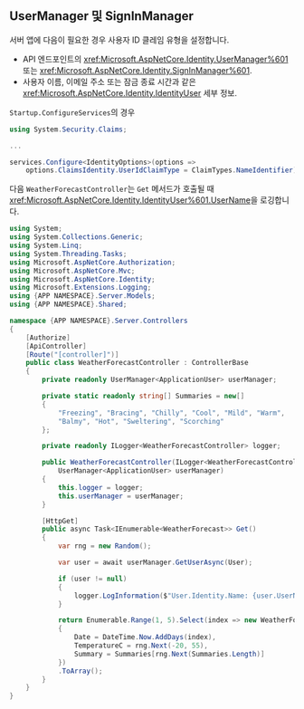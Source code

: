 ## <a name="usermanager-and-signinmanager"></a>UserManager 및 SignInManager

서버 앱에 다음이 필요한 경우 사용자 ID 클레임 유형을 설정합니다.

* API 엔드포인트의 <xref:Microsoft.AspNetCore.Identity.UserManager%601> 또는 <xref:Microsoft.AspNetCore.Identity.SignInManager%601>.
* 사용자 이름, 이메일 주소 또는 잠금 종료 시간과 같은 <xref:Microsoft.AspNetCore.Identity.IdentityUser> 세부 정보.

`Startup.ConfigureServices`의 경우

```csharp
using System.Security.Claims;

...

services.Configure<IdentityOptions>(options => 
    options.ClaimsIdentity.UserIdClaimType = ClaimTypes.NameIdentifier);
```

다음 `WeatherForecastController`는 `Get` 메서드가 호출될 때 <xref:Microsoft.AspNetCore.Identity.IdentityUser%601.UserName>을 로깅합니다.

```csharp
using System;
using System.Collections.Generic;
using System.Linq;
using System.Threading.Tasks;
using Microsoft.AspNetCore.Authorization;
using Microsoft.AspNetCore.Mvc;
using Microsoft.AspNetCore.Identity;
using Microsoft.Extensions.Logging;
using {APP NAMESPACE}.Server.Models;
using {APP NAMESPACE}.Shared;

namespace {APP NAMESPACE}.Server.Controllers
{
    [Authorize]
    [ApiController]
    [Route("[controller]")]
    public class WeatherForecastController : ControllerBase
    {
        private readonly UserManager<ApplicationUser> userManager;

        private static readonly string[] Summaries = new[]
        {
            "Freezing", "Bracing", "Chilly", "Cool", "Mild", "Warm", 
            "Balmy", "Hot", "Sweltering", "Scorching"
        };

        private readonly ILogger<WeatherForecastController> logger;

        public WeatherForecastController(ILogger<WeatherForecastController> logger, 
            UserManager<ApplicationUser> userManager)
        {
            this.logger = logger;
            this.userManager = userManager;
        }

        [HttpGet]
        public async Task<IEnumerable<WeatherForecast>> Get()
        {
            var rng = new Random();

            var user = await userManager.GetUserAsync(User);

            if (user != null)
            {
                logger.LogInformation($"User.Identity.Name: {user.UserName}");
            }

            return Enumerable.Range(1, 5).Select(index => new WeatherForecast
            {
                Date = DateTime.Now.AddDays(index),
                TemperatureC = rng.Next(-20, 55),
                Summary = Summaries[rng.Next(Summaries.Length)]
            })
            .ToArray();
        }
    }
}
```
